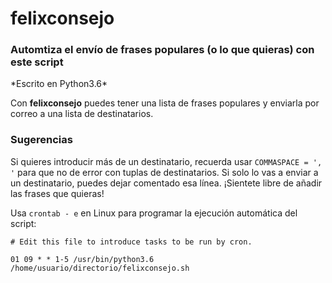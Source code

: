 <h1>felixconsejo</h1>
<h3>Automtiza el envío de frases populares (o lo que quieras) con este script</h3>
*Escrito en Python3.6*

Con **felixconsejo** puedes tener una lista de frases populares y enviarla por correo a una lista de destinatarios.

<h3>Sugerencias</h3>

Si quieres introducir más de un destinatario, recuerda usar ```COMMASPACE = ', '``` para que no de error con tuplas de destinatarios.
Si solo lo vas a enviar a un destinatario, puedes dejar comentado esa línea. 
¡Sientete libre de añadir las frases que quieras!

Usa ```crontab - e``` en Linux para programar la ejecución automática del script:

```un@muggle:~/cron$ crontab -e
# Edit this file to introduce tasks to be run by cron.

01 09 * * 1-5 /usr/bin/python3.6 /home/usuario/directorio/felixconsejo.sh
```
